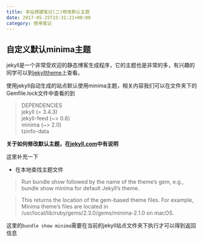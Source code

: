 ```yaml
---
title: 本站搭建笔记(二)修改默认主题
date: 2017-05-25T15:31:21+00:00
category: 使用笔记
---
```

## 自定义默认minima主题

jekyll是一个非常受欢迎的静态博客生成程序，它的主题也是非常的多，有兴趣的同学可以到[jekylltheme](http://jekyllthemes.org)上查看。

使用jekyll自动生成的站点默认使用minima主题，相关内容我们可以在文件夹下的Gemfile.lock文件中查看的到

> DEPENDENCIES<br/>
  jekyll (= 3.4.3)<br/>
  jekyll-feed (~> 0.6)<br/>
  minima (~> 2.0)<br/>
  tzinfo-data<br/>

**关于如何修改默认主题，在[jekyll.com](https://jekyllrb.com/docs/themes/#overriding-theme-defaults)中有说明**

这里补充一下 

- 在本地查找主题文件

> Run bundle show followed by the name of the theme’s gem, e.g., bundle show minima for default Jekyll’s theme.
  
> This returns the location of the gem-based theme files. For example, Minima theme’s files are located in /usr/local/lib/ruby/gems/2.3.0/gems/minima-2.1.0 on macOS.

这里的`bundle show minima`需要在当前的jekyll站点文件夹下执行才可以得到返回信息
